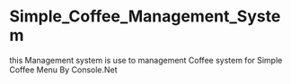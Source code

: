 # Simple_Coffee_Management_System
this Management system is use to management Coffee system for Simple Coffee Menu By Console.Net
